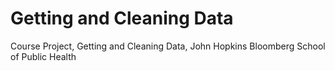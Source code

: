 # Getting and Cleaning Data
Course Project, Getting and Cleaning Data, John Hopkins Bloomberg School of Public Health
